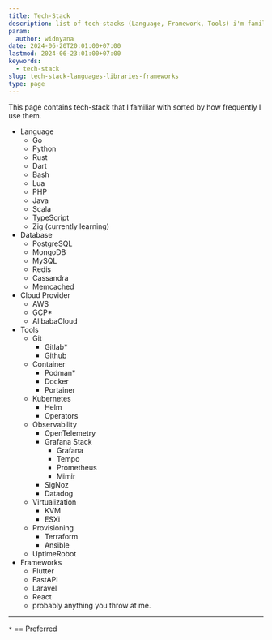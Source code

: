 ```yaml
---
title: Tech-Stack
description: list of tech-stacks (Language, Framework, Tools) i'm familiar with.
param:
  author: widnyana
date: 2024-06-20T20:01:00+07:00
lastmod: 2024-06-23:01:00+07:00
keywords:
  - tech-stack
slug: tech-stack-languages-libraries-frameworks
type: page
---
```


This page contains tech-stack that I familiar with sorted by how frequently I use them. 


- Language
  - Go 
  - Python 
  - Rust 
  - Dart 
  - Bash 
  - Lua 
  - PHP 
  - Java 
  - Scala
  - TypeScript
  - Zig (currently learning)
- Database
  - PostgreSQL 
  - MongoDB 
  - MySQL 
  - Redis
  - Cassandra
  - Memcached
- Cloud Provider
  - AWS 
  - GCP* 
  - AlibabaCloud
- Tools
  - Git
    - Gitlab*
    - Github
  - Container
    - Podman*
    - Docker
    - Portainer
  - Kubernetes
    - Helm
    - Operators
  - Observability
    - OpenTelemetry
    - Grafana Stack
      - Grafana
      - Tempo
      - Prometheus
      - Mimir
    - SigNoz
    - Datadog
  - Virtualization
    - KVM
    - ESXi
  - Provisioning
    - Terraform 
    - Ansible
  - UptimeRobot
- Frameworks
  - Flutter 
  - FastAPI 
  - Laravel 
  - React
  - probably anything you throw at me.

---

 `*` == Preferred